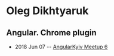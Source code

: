 # Oleg Dikhtyaruk

## Angular. Chrome plugin
- 2018 Jun 07 -- [AngularKyiv Meetup 6](https://www.youtube.com/watch?v=gIuzvwUZMMw)    
